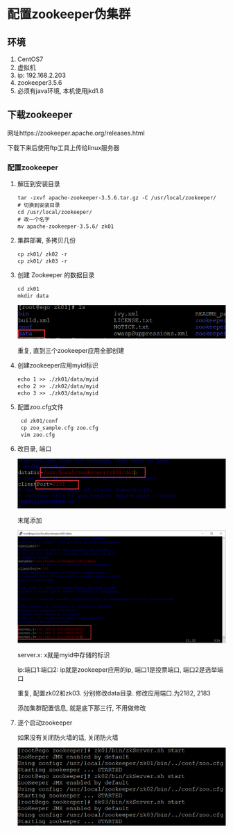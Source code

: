 # 配置zookeeper伪集群

## 环境

1. CentOS7
2. 虚拟机
3. ip: 192.168.2.203
4. zookeeper3.5.6
5. 必须有java环境, 本机使用jkd1.8

## 下载zookeeper

网址https://zookeeper.apache.org/releases.html

下载下来后使用ftp工具上传给linux服务器

### 配置zookeeper

1. 解压到安装目录

   ```
   tar -zxvf apache-zookeeper-3.5.6.tar.gz -C /usr/local/zookeeper/
   # 切换到安装目录
   cd /usr/local/zookeeper/
   # 改一个名字
   mv apache-zookeeper-3.5.6/ zk01
   ```

2. 集群部署, 多拷贝几份

   ```
   cp zk01/ zk02 -r
   cp zk01/ zk03 -r
   ```

3. 创建 Zookeeper 的数据目录  

   ```
   cd zk01
   mkdir data
   ```

   ![image-20191211172903593](https://raw.githubusercontent.com/jssda/picbed/master/image-20191211172903593.png)

   重复, 直到三个zookeeper应用全部创建

4. 创建zookeeper应用myid标识

   ```
   echo 1 >> ./zk01/data/myid
   echo 2 >> ./zk02/data/myid
   echo 3 >> ./zk03/data/myid
   ```

5. 配置zoo.cfg文件

   ```
    cd zk01/conf
    cp zoo_sample.cfg zoo.cfg
    vim zoo.cfg
   ```

6. 改目录, 端口

   ![image-20191211173440358](https://raw.githubusercontent.com/jssda/picbed/master/image-20191211173440358.png)

   末尾添加

   ![image-20191211173713227](https://raw.githubusercontent.com/jssda/picbed/master/image-20191211173713227.png)

   server.x: x就是myid中存储的标识

   ip:端口1:端口2: ip就是zookeeper应用的ip, 端口1是投票端口, 端口2是选举端口

   重复, 配置zk02和zk03. 分别修改data目录. 修改应用端口.为2182, 2183

   添加集群配置信息, 就是底下那三行, 不用做修改

7. 逐个启动zookeeper

   如果没有关闭防火墙的话, 关闭防火墙

   ![image-20191211185925213](https://raw.githubusercontent.com/jssda/picbed/master/image-20191211185925213.png)

   

   